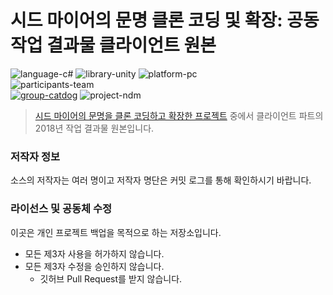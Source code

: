 # 시드 마이어의 문명 클론 코딩 및 확장: 공동 작업 결과물 클라이언트 원본

![language-c#][language-c#] ![library-unity][library-unity] ![platform-pc][platform-pc]
<br>
![participants-team][participants-team]
<br>
[![group-catdog][catdog-image]][catdog-url] ![project-ndm][project-ndm]

> [시드 마이어의 문명을 클론 코딩하고 확장한 프로젝트](https://github.com/nestiank/extended-civilization-refactoring) 중에서 클라이언트 파트의 2018년 작업 결과물 원본입니다.

### 저작자 정보

소스의 저작자는 여러 명이고 저작자 명단은 커밋 로그를 통해 확인하시기 바랍니다.

### 라이선스 및 공동체 수정

이곳은 개인 프로젝트 백업을 목적으로 하는 저장소입니다.

  * 모든 제3자 사용을 허가하지 않습니다.
  * 모든 제3자 수정을 승인하지 않습니다.
    * 깃허브 Pull Request를 받지 않습니다.

<!-- Image definitions -->
[catdog-image]: https://img.shields.io/badge/Group-CAT&DOG-red
[catdog-url]: https://catdog.korea.ac.kr
[project-ndm]: https://img.shields.io/badge/Project-Nexon%20Dream%20Makers-198c19
[language-c#]: https://img.shields.io/badge/Language-C%23-orange
[library-unity]: https://img.shields.io/badge/Library-Unity-green
[platform-pc]: https://img.shields.io/badge/Platform-PC-yellowgreen
[participants-team]: https://img.shields.io/badge/Participants-Team%20Project-7aa3cc

